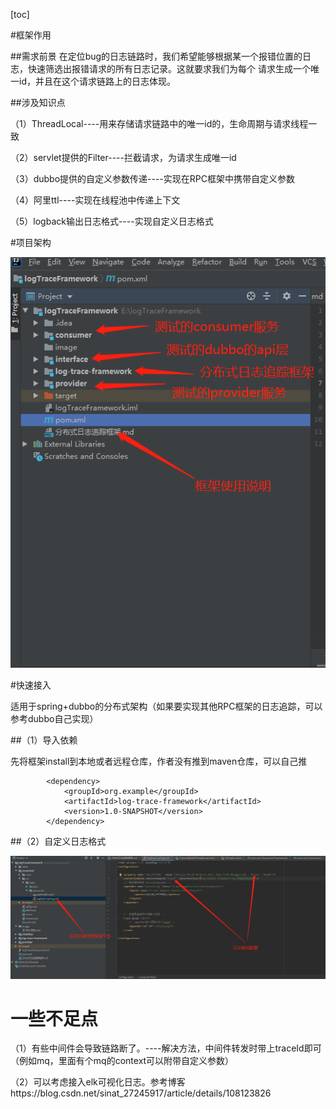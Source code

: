 [toc]

#框架作用

##需求前景
在定位bug的日志链路时，我们希望能够根据某一个报错位置的日志，快速筛选出报错请求的所有日志记录。这就要求我们为每个
请求生成一个唯一id，并且在这个请求链路上的日志体现。

##涉及知识点

（1）ThreadLocal----用来存储请求链路中的唯一id的，生命周期与请求线程一致

（2）servlet提供的Filter----拦截请求，为请求生成唯一id

（3）dubbo提供的自定义参数传递----实现在RPC框架中携带自定义参数

（4）阿里ttl----实现在线程池中传递上下文

（5）logback输出日志格式----实现自定义日志格式

#项目架构

![](./image/项目说明.png)


#快速接入

适用于spring+dubbo的分布式架构（如果要实现其他RPC框架的日志追踪，可以参考dubbo自己实现）

##（1）导入依赖

先将框架install到本地或者远程仓库，作者没有推到maven仓库，可以自己推

```
        <dependency>
            <groupId>org.example</groupId>
            <artifactId>log-trace-framework</artifactId>
            <version>1.0-SNAPSHOT</version>
        </dependency>
```

##（2）自定义日志格式


![](./image/日志配置.png)


# 一些不足点

（1）有些中间件会导致链路断了。----解决方法，中间件转发时带上traceId即可（例如mq，里面有个mq的context可以附带自定义参数）


（2）可以考虑接入elk可视化日志。参考博客https://blog.csdn.net/sinat_27245917/article/details/108123826


